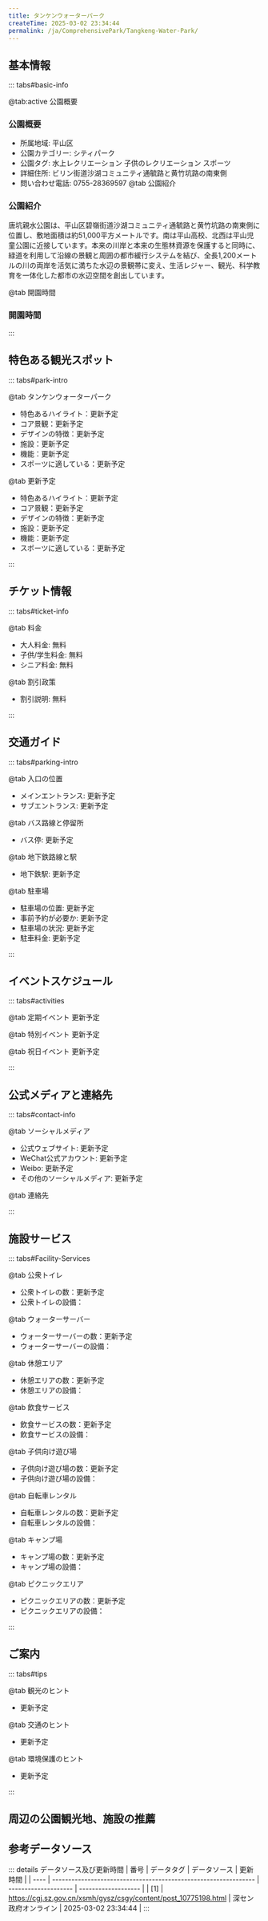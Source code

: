 ```yaml
---
title: タンケンウォーターパーク
createTime: 2025-03-02 23:34:44
permalink: /ja/ComprehensivePark/Tangkeng-Water-Park/
---
```



<script setup>
import ImageSwiper from '/.vuepress/theme/components/ImageSwiper.vue'
// 轮播图数据
const swiperItems = [
    {
                link: 'https://cgj.sz.gov.cn/img/4/4005/4005938/10775198.jpg',
                title: 'タンケンウォーターパーク',
                description: '',
                author: '深セン政府オンライン',
                date: '2025/03/03'
                },
  {
                link: 'https://cgj.sz.gov.cn/img/4/4005/4005938/10775198.jpg',
                title: 'タンケンウォーターパーク',
                description: '',
                author: '深セン政府オンライン',
                date: '2025/03/03'
                }
]
// 配置项
const swiperConfig = {
  height: 500,
  showInfo: true
}
</script>
<!-- 轮播图组件 -->
<ImageSwiper :items="swiperItems" :config="swiperConfig" />



## 基本情報

::: tabs#basic-info

@tab:active 公園概要
### 公園概要
- 所属地域: 平山区
- 公園カテゴリー: シティパーク
- 公園タグ: 水上レクリエーション 子供のレクリエーション スポーツ
- 詳細住所: ビリン街道沙湖コミュニティ通毓路と黄竹坑路の南東側
- 問い合わせ電話: 0755-28369597
@tab 公園紹介
### 公園紹介
唐坑親水公園は、平山区碧嶺街道沙湖コミュニティ通毓路と黄竹坑路の南東側に位置し、敷地面積は約51,000平方メートルです。南は平山高校、北西は平山児童公園に近接しています。本来の川岸と本来の生態林資源を保護すると同時に、緑道を利用して沿線の景観と周囲の都市緩行システムを結び、全長1,200メートルの川の両岸を活気に満ちた水辺の景観帯に変え、生活レジャー、観光、科学教育を一体化した都市の水辺空間を創出しています。

@tab 開園時間

### 開園時間


:::

## 特色ある観光スポット

::: tabs#park-intro

@tab タンケンウォーターパーク
<ImageCard
image="https://cgj.sz.gov.cn/images/index20230710_1.png"
    title="タンケンウォーターパーク"
    description="全長1,200メートルの観賞川と途中の緑道は、人々が本来の森林資源と川の静けさを味わうことを可能にします。ライチ林の下にあるハンモック、ブランコ、ラウンジチェアは、公園を訪れた市民が休憩し、楽しい時間を過ごすというニーズを満たします。複数のフィットネス機器は、公園を訪れた市民が体を鍛えるというニーズを満たします。曲がりくねった川は、子供たちが魚を見ながら子供らしい時間を過ごす喜びを提供します。"
    date=""
    author="深セン政府オンライン"
/>


- 特色あるハイライト：更新予定
- コア景観：更新予定
- デザインの特徴：更新予定
- 施設：更新予定
- 機能：更新予定
- スポーツに適している：更新予定

@tab 更新予定
<ImageCard
image="https://cgj.sz.gov.cn/images/index20230710_1.png"
    title="タンケンウォーターパーク"
    description="全長1,200メートルの観賞川と途中の緑道は、人々が本来の森林資源と川の静けさを味わうことを可能にします。ライチ林の下にあるハンモック、ブランコ、ラウンジチェアは、公園を訪れた市民が休憩し、楽しい時間を過ごすというニーズを満たします。複数のフィットネス機器は、公園を訪れた市民が体を鍛えるというニーズを満たします。曲がりくねった川は、子供たちが魚を見ながら子供らしい時間を過ごす喜びを提供します。"
    date=""
    author="深セン政府オンライン"
/>


- 特色あるハイライト：更新予定
- コア景観：更新予定
- デザインの特徴：更新予定
- 施設：更新予定
- 機能：更新予定
- スポーツに適している：更新予定

:::

## チケット情報

::: tabs#ticket-info

@tab 料金
- 大人料金: 無料
- 子供/学生料金: 無料
- シニア料金: 無料

@tab 割引政策
- 割引説明: 無料

:::

## 交通ガイド

::: tabs#parking-intro

@tab 入口の位置
- メインエントランス: 更新予定
- サブエントランス: 更新予定

@tab バス路線と停留所
- バス停: 更新予定

@tab 地下鉄路線と駅
- 地下鉄駅: 更新予定

@tab 駐車場
- 駐車場の位置: 更新予定
- 事前予約が必要か: 更新予定
- 駐車場の状況: 更新予定
- 駐車料金: 更新予定

:::

## イベントスケジュール

::: tabs#activities

@tab 定期イベント
更新予定

@tab 特別イベント
更新予定

@tab 祝日イベント
更新予定

:::

## 公式メディアと連絡先

::: tabs#contact-info

@tab ソーシャルメディア
- 公式ウェブサイト: 更新予定
- WeChat公式アカウント: 更新予定
- Weibo: 更新予定
- その他のソーシャルメディア: 更新予定

@tab 連絡先

:::

## 施設サービス

::: tabs#Facility-Services

@tab 公衆トイレ
- 公衆トイレの数：更新予定
- 公衆トイレの設備：

@tab ウォーターサーバー
- ウォーターサーバーの数：更新予定
- ウォーターサーバーの設備：

@tab 休憩エリア
- 休憩エリアの数：更新予定
- 休憩エリアの設備：

@tab 飲食サービス
- 飲食サービスの数：更新予定
- 飲食サービスの設備：

@tab 子供向け遊び場
- 子供向け遊び場の数：更新予定
- 子供向け遊び場の設備：

@tab 自転車レンタル
- 自転車レンタルの数：更新予定
- 自転車レンタルの設備：

@tab キャンプ場
- キャンプ場の数：更新予定
- キャンプ場の設備：

@tab ピクニックエリア
- ピクニックエリアの数：更新予定
- ピクニックエリアの設備：

:::

## ご案内

::: tabs#tips

@tab 観光のヒント
- 更新予定

@tab 交通のヒント
- 更新予定

@tab 環境保護のヒント
- 更新予定

:::

## 周辺の公園観光地、施設の推薦

<CardGrid>
  <ImageCard
        image="http://cgj.sz.gov.cn/img/4/4005/4005939/10775201.jpg"
        title="鶴堂風景公園"
        description="大鵬新区の鶴堂風景公園は、面積が23,000平方メートル、湖面積が3,900平方メートルです。公園内には、大鵬新区初のオーディオライブラリ“山海間大鵬を聴く”ヒマラヤオーディオライブラリ、大鵬新区初の都市管理学院“ヘリ学院”などの特別な見どころ、大鵬新区初の生態健康テーマ緑道があり、レジャーや娯楽の理想的な場所です。 "
        href="/ja/ComprehensivePark/Hetang Landscape Park"
        author="深セン政府オンライン"
        date="2025/01/02"
      />
      <ImageCard
        image="http://cgj.sz.gov.cn/img/4/4005/4005939/10775201.jpg"
        title="鶴堂風景公園"
        description="大鵬新区の鶴堂風景公園は、面積が23,000平方メートル、湖面積が3,900平方メートルです。公園内には、大鵬新区初のオーディオライブラリ“山海間大鵬を聴く”ヒマラヤオーディオライブラリ、大鵬新区初の都市管理学院“ヘリ学院”などの特別な見どころ、大鵬新区初の生態健康テーマ緑道があり、レジャーや娯楽の理想的な場所です。 "
        href="/ja/ComprehensivePark/Hetang Landscape Park"
        author="深セン政府オンライン"
        date="2025/01/02"
      />
    </CardGrid>


## 参考データソース

::: details データソース及び更新時間
| 番号 | データタグ                                                      | データソース         | 更新時間            |
| ---- | --------------------------------------------------------------- | -------------------- | ------------------- |
| [1]  | https://cgj.sz.gov.cn/xsmh/gysz/csgy/content/post_10775198.html | 深セン政府オンライン | 2025-03-02 23:34:44 |
:::

